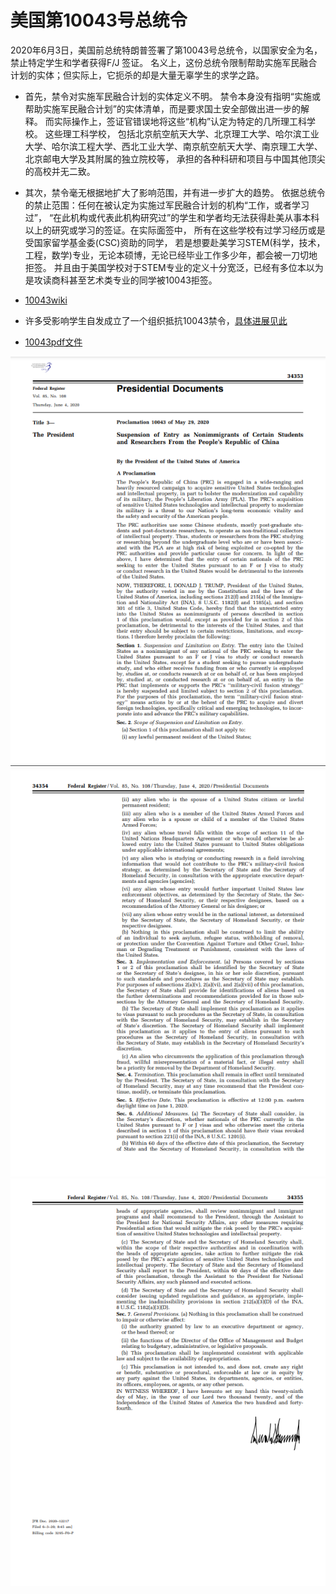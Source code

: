 # 美国第10043号总统令

2020年6月3日，美国前总统特朗普签署了第10043号总统令，以国家安全为名，禁止特定学生和学者获得F/J 签证。
名义上，这份总统令限制帮助实施军民融合计划的实体；但实际上，它扼杀的却是大量无辜学生的求学之路。

-  首先，禁令对实施军民融合计划的实体定义不明。
禁令本身没有指明“实施或帮助实施军民融合计划”的实体清单，而是要求国土安全部做出进一步的解释。
而实际操作上，签证官错误地将这些“机构”认定为特定的几所理工科学校。
这些理工科学校，
包括北京航空航天大学、北京理工大学、哈尔滨工业大学、哈尔滨工程大学、西北工业大学、南京航空航天大学、南京理工大学、北京邮电大学及其附属的独立院校等，
承担的各种科研和项目与中国其他顶尖的高校并无二致。

-  其次，禁令毫无根据地扩大了影响范围，并有进一步扩大的趋势。
依据总统令的禁止范围：任何在被认定为实施过军民融合计划的机构“工作，或者学习过”，
“在此机构或代表此机构研究过”的学生和学者均无法获得赴美从事本科以上的研究或学习的签证。在实际面签中，
所有在这些学校有过学习经历或是受国家留学基金委(CSC)资助的同学，
若是想要赴美学习STEM(科学，技术，工程，数学)专业，无论本硕博，无论已经毕业工作多少年，都会被一刀切地拒签。
并且由于美国学校对于STEM专业的定义十分宽泛，已经有多位本以为是攻读商科甚至艺术类专业的同学被10043拒签。

- [10043wiki](https://en.wikipedia.org/wiki/Proclamation_10043)
- 许多受影响学生自发成立了一个组织抵抗10043禁令，[具体进展见此](https://www.10043.org/)
- [10043pdf文件](Proclamation_10043.pdf)

![1](10043_Page1.png)![2](10043_Page2.png)![3](10043_Page3.png)
